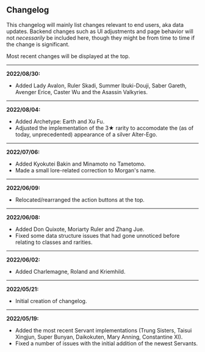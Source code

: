 ## Changelog

This changelog will mainly list changes relevant to end users, aka data updates. Backend changes such as UI adjustments and page behavior will not _necessarily_ 
be included here, though they might be from time to time if the change is significant.

Most recent changes will be displayed at the top.
<hr>

**2022/08/30:**
- Added Lady Avalon, Ruler Skadi, Summer Ibuki-Douji, Saber Gareth, Avenger Erice, Caster Wu and the Asassin Valkyries.
<hr>

**2022/08/04:**
- Added Archetype: Earth and Xu Fu.
- Adjusted the implementation of the 3★ rarity to accomodate the (as of today, unprecedented) appearance of a silver Alter-Ego.
<hr>

**2022/07/06:**
- Added Kyokutei Bakin and Minamoto no Tametomo.
- Made a small lore-related correction to Morgan's name.
<hr>

**2022/06/09:**
- Relocated/rearranged the action buttons at the top.
<hr>

**2022/06/08:**
- Added Don Quixote, Moriarty Ruler and Zhang Jue. 
- Fixed some data structure issues that had gone unnoticed before relating to classes and rarities.
<hr>

**2022/06/02:**
- Added Charlemagne, Roland and Kriemhild.
<hr>

**2022/05/21:**
- Initial creation of changelog.
<hr>

**2022/05/19:**
- Added the most recent Servant implementations (Trung Sisters, Taisui Xingjun, Super Bunyan, Daikokuten, Mary Anning, Constantine XI).
- Fixed a number of issues with the initial addition of the newest Servants.
